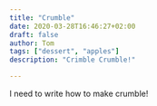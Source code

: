 ```yaml
---
title: "Crumble"
date: 2020-03-28T16:46:27+02:00
draft: false
author: Tom
tags: ["dessert", "apples"]
description: "Crimble Crumble!"

---
```


I need to write how to make crumble!
